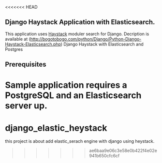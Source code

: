 <<<<<<< HEAD
## Django Haystack Application with Elasticsearch.

This application uses [Haystack](http://haystacksearch.org/) moduler search for Django. Decription is available at (http://bogotobogo.com/python/Django/Python-Django-Haystack-Elasticsearch.php) Django Haystack with Elasticsearch and Postgres

## Prerequisites
Sample application requires a PostgreSQL and an Elasticsearch server up.
=======
# django_elastic_heystack
this project is about add elastic_serach engine with django using heystack.
>>>>>>> ae6baa9e06c3e58e0b422f4e02e941b650cfc6cf
